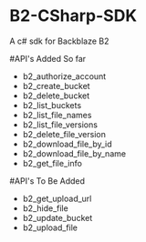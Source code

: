 # B2-CSharp-SDK
A c# sdk for Backblaze B2

#API's Added So far

- b2_authorize_account
- b2_create_bucket
- b2_delete_bucket
- b2_list_buckets
- b2_list_file_names
- b2_list_file_versions
- b2_delete_file_version
- b2_download_file_by_id
- b2_download_file_by_name
- b2_get_file_info

#API's To Be Added

- b2_get_upload_url
- b2_hide_file
- b2_update_bucket
- b2_upload_file